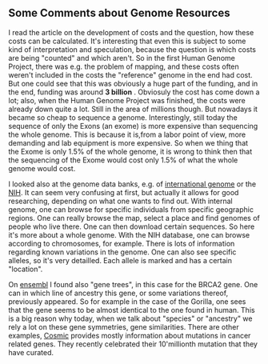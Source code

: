 ## Some Comments about Genome Resources

I read the article on the development of costs and the question, how these costs can be calculated. It's interesting that even this is subject to some kind of interpretation and speculation, because the question is which costs are being "counted" and which aren't. So in the first Human Genome Project, there was e.g. the problem of mapping, and these costs often weren't included in the costs the "reference" genome in the end had cost. But one could see that this was obviously a huge part of the funding, and in the end, funding was around **3 billion** . Obviosuly the cost has come down a lot; also, when the Human Genome Project was finished, the costs were already down quite a lot. Still in the area of millions though. But nowadays it became so cheap to sequence a genome. Interestingly, still today the sequence of only the Exons (an exome) is more expensive than sequencing the whole genome. This is because it is,from a labor point of view, more demanding and lab equipment is more expensive. So when we thing that the Exome is only 1.5% of the whole genome, it is wrong to think then that the sequencing of the Exome would cost only 1.5% of what the whole genome would cost.

I looked also at the genome data banks, e.g. of [international genome](https://www.internationalgenome.org/) or the [NIH](https://www.ncbi.nlm.nih.gov/genome/gdv/browser/genome/?id=GCF_000001405.39). It can seem very confusing at first, but actually it allows for good researching, depending on what one wants to find out. With internal genome, one can browse for specific individuals from specific geographic regions. One can really browse the map, select a place and find genomes of people who live there. One can then download certain sequences. So here it's more about a whole genome. With the NIH database, one can browse according to chromosomes, for example. There is lots of information regarding known variations in the genome. One can also see specific alleles, so it's very detailled. Each allele is marked and has a certain "location". 

On [ensembl](https://www.ensembl.org/Homo_sapiens/Gene/Compara_Tree?g=ENSG00000139618;r=13:32315086-32400268) I found also "gene trees", in this case for the BRCA2 gene. One can in which line of ancestry this gene, or some variations thereof, previously appeared. So for example in the case of the Gorilla, one sees that the gene seems to be almost identical to the one found in human. This is a big reason why today, when we talk about "species" or "ancestry" we rely a lot on these gene symmetries, gene similarities. There are other examples, [Cosmic](https://cancer.sanger.ac.uk/cosmic) provides mostly information about mutations in cancer related genes. They recently celebrated their 10'millionth mutation that they have curated.

